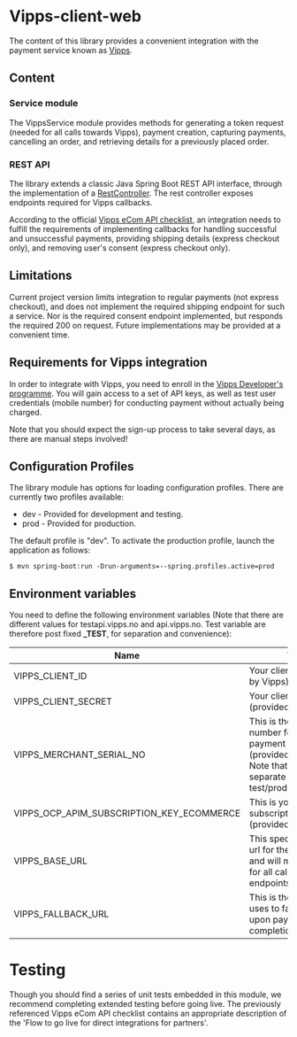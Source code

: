 # Vipps-client-web

The content of this library provides a convenient integration with the payment service known as [Vipps](https://www.vipps.no/).

## Content

### Service module

The VippsService module provides methods for generating a token request (needed for all calls towards Vipps),
payment creation, capturing payments, cancelling an order, and retrieving details for a previously placed order.

### REST API
The library extends a classic Java Spring Boot REST API interface, through the implementation of a [RestController](https://docs.spring.io/spring/docs/current/javadoc-api/org/springframework/web/bind/annotation/RestController.html).
The rest controller exposes endpoints required for Vipps callbacks.

According to the official [Vipps eCom API checklist](https://github.com/vippsas/vipps-ecom-api/blob/master/vipps-ecom-api-checklist.md),
an integration needs to fulfill the requirements of implementing callbacks for handling successful and unsuccessful payments,
providing shipping details (express checkout only), and removing user's consent (express checkout only). 

## Limitations

Current project version limits integration to regular payments (not express checkout), and does not implement the required shipping endpoint for such a service. 
Nor is the required consent endpoint implemented, but responds the required 200 on request.
Future implementations may be provided at a convenient time.

## Requirements for Vipps integration

In order to integrate with Vipps, you need to enroll in the [Vipps Developer's programme](https://github.com/vippsas/vipps-developers/blob/master/vipps-getting-started.md).
You will gain access to a set of API keys, as well as test user credentials (mobile number) for conducting payment without actually being charged.

Note that you should expect the sign-up process to take several days, as there are manual steps involved!

## Configuration Profiles

The library module has options for loading configuration profiles.
There are currently two profiles available:
- dev - Provided for development and testing.
- prod - Provided for production.

The default profile is "dev". To activate the production profile, launch the application as follows:

```$ mvn spring-boot:run -Drun-arguments=--spring.profiles.active=prod```

## Environment variables
You need to define the following environment variables (Note that there are different values for testapi.vipps.no and api.vipps.no. Test variable are therefore post fixed **_TEST**, for separation and convenience):

Name | Value
---------|------
VIPPS_CLIENT_ID | Your client id (provided by Vipps)
VIPPS_CLIENT_SECRET | Your client secret (provided by Vipps)
VIPPS_MERCHANT_SERIAL_NO | This is the serial number for the payment receiver (provided by Vipps) Note that there are separate serials for test/production!
VIPPS_OCP_APIM_SUBSCRIPTION_KEY_ECOMMERCE | This is your API subscription key (provided by Vipps)
VIPPS_BASE_URL | This specifies the base url for the Vipps client, and will make the basis for all callback endpoints
VIPPS_FALLBACK_URL | This is the url Vipps uses to fall back to upon payment completion/cancellation

# Testing
Though you should find a series of unit tests embedded in this module, we recommend completing extended testing before going live.
The previously referenced Vipps eCom API checklist contains an appropriate description of the 'Flow to go live for direct integrations for partners'.
